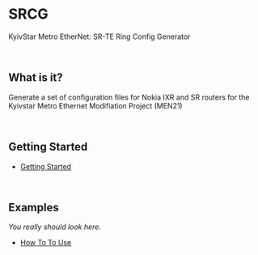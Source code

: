 SRCG
=======

KyivStar Metro EtherNet: SR-TE Ring Config Generator

<br />

## What is it?
Generate a set of configuration files for Nokia IXR and SR routers for the Kyivstar Metro Ethernet Modifiation Project (MEN21)

<br />

## Getting Started
- [Getting Started](#getting-started-1)

<br />

## Examples
*You really should look here.*

- [How To To Use](How-To.md)

<br />


